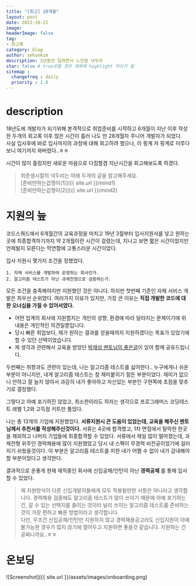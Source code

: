 ```yaml
---
title: "[회고] 28개월"
layout: post
date: 2022-10-21
image:
headerImage: false
tag:
- 회고록
category: blog
author: sehunkim
description: 2년동안 일하면서 느낀점 넉두리
star: false # true로할 경우 제목에 highlight 처리가 됨
sitemap :
  changefreq : daily
  priority : 1.0
---
```


# description
18년도에 개발자가 되기위해 본격적으로 취업준비를 시작하고 6개월이 지난 이후 작성한 두개의 회고록 이후 많은 시간이 흘러 나도 만 28개월차 주니어 개발자가 되었다.  
사실 입사후에 바로 입사까지의 과정에 대해 회고하려 했으나, 이 핑계 저 핑계로 미루다보니 여기까지 와버렸다..ㅎㅎ

시간이 많이 흘렀지만 새로운 마음으로 다짐할겸 지난시간을 회고해보도록 하겠다.

> 취준생시절의 넉두리는 아래 두개의 글을 참고해주세요.  
> [준비만하는겁쟁이(1)]({{ site.url }}/mind1)  
> [준비만하는겁쟁이(2)]({{ site.url }}/mind2)



# 지원의 늪
코드스쿼드에서 6개월간의 교육과정을 마치고 19년 3월부터 입사지원서를 넣고 원하는 곳에 최종합격하기까지 약 2개월이란 시간이 걸렸는데, 지나고 보면 짧은 시간이었지만 언제될지 모른다는 막연함에 고통스러운 시간이었다.  

입사 지원시 몇가지 조건을 정했었다.
```
1. 자체 서비스를 개발하여 운영하는 회사인가.
2. 알고리즘 테스트가 아닌 과제전형으로 검증하는가.
```

모든 조건을 충족해야지만 지원했던 것은 아니다. 하지만 첫번째 기준인 자체 서비스 개발은 최우선 순위였다.
여러가지 이유가 있지만, 가장 큰 이유는 __직접 개발한 코드에 대한 오너십을 가질 수 있어서였다.__
- 어떤 업계의 회사에 지원할지는 개인의 성향, 환경에 따라 달라지는 문제이기에 위 내용은 개인적인 의견일뿐입니다.  
- 당시 빠른 취업보다, 제가 원하는 결과를 얻을때까지 지원하겠다는 목표가 있었기에 할 수 있던 선택이었습니다.
- 제 생각과 관련해서 교육을 받았던 [박재성 멘토님의 좋은글](https://brunch.co.kr/@javajigi/4)이 있어 함께 공유드립니다.


두번째는 취향과도 관련이 있는데, 나는 알고리즘 테스트를 싫어한다.. 누구에게나 쉬운 부분이 아니지만, 내게 알고리즘 테스트는 참 재미붙히기 힘든 부분이었다. 재미가 없으니 안하고 잘 늘지 않아서 과감히 내가 좋아하고 자신있는 부분인 구현쪽에 초점을 맞추기로 결정했다.  

그렇다고 아예 포기하진 않았고, 최소한이라도 하자는 생각으로 프로그래머스 코딩테스트 레벨 1,2와 고득점 키트만 풀었다.

나는 총 13개의 기업에 지원했었다. __서류지원시 큰 도움이 있었는데, 교육을 해주신 멘토님께서 추천서를 작성해주신것이다.__ 서류는 4곳에 합격했고, 1차 면접에서 탈락한 한곳을 제외하고 나머지 기업들에 최종합격할 수 있었다.
서류에서 제일 많이 떨어졌는데, 과제전형 위주인 경력채용에 많이 지원했었고 당시 내 스펙이 무경력 비전공이었기에 걸러지기 쉬웠을것이다. 이 부분은 알고리즘 테스트를 피한 내가 어쩔 수 없이 내가 감내해야할 부분이었다고 생각한다.

결과적으로 운좋게 현재 재직중인 회사에 신입공채/인턴이 아닌 __경력공채__ 를 통해 입사할 수 있었다.

> 제 지원방식이 다른 신입개발자들에게 모두 적용될만한 사항은 아니라고 생각합니다. 경력채용 검증에도 알고리즘 테스트가 많이 쓰이기 때문에 아예 포기하는건, 갈 수 있는 선택지를 줄이는 것이라 널리 쓰이는 알고리즘 테스트를 준비하는 것이 가장 편하고 빠른 방법이라고 생각합니다.  
> 다만, 무조건 신입공채/인턴만 지원하지 않고 경력채용공고라도 신입지원이 아예 불가능한 경우가 많지 않기에 열어두고 지원하면 좋을것 같습니다. 지원하는 건 공짜니까요..ㅎㅎ


# 온보딩
![Screenshot]({{ site.url }}/assets/images/onboarding.png)
